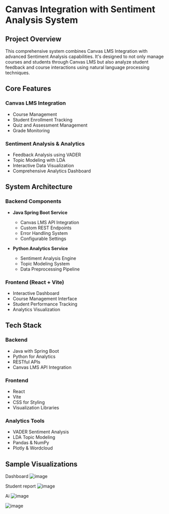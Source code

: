 # Canvas Integration with Sentiment Analysis System

## Project Overview
This comprehensive system combines Canvas LMS Integration with advanced Sentiment Analysis capabilities. It's designed to not only manage courses and students through Canvas LMS but also analyze student feedback and course interactions using natural language processing techniques.

## Core Features

### Canvas LMS Integration
- Course Management
- Student Enrollment Tracking
- Quiz and Assessment Management
- Grade Monitoring

### Sentiment Analysis & Analytics
- Feedback Analysis using VADER
- Topic Modeling with LDA
- Interactive Data Visualization
- Comprehensive Analytics Dashboard

## System Architecture

### Backend Components
- **Java Spring Boot Service**
  - Canvas LMS API Integration
  - Custom REST Endpoints
  - Error Handling System
  - Configurable Settings

- **Python Analytics Service**
  - Sentiment Analysis Engine
  - Topic Modeling System
  - Data Preprocessing Pipeline

### Frontend (React + Vite)
- Interactive Dashboard
- Course Management Interface
- Student Performance Tracking
- Analytics Visualization

## Tech Stack

### Backend
- Java with Spring Boot
- Python for Analytics
- RESTful APIs
- Canvas LMS API Integration

### Frontend
- React
- Vite
- CSS for Styling
- Visualization Libraries

### Analytics Tools
- VADER Sentiment Analysis
- LDA Topic Modeling
- Pandas & NumPy
- Plotly & Wordcloud

## Sample Visualizations

Dashboard
![image](https://github.com/user-attachments/assets/e2f8740d-c14d-4e58-9366-74980eccc75d)

Student report
![image](https://github.com/user-attachments/assets/ae205f43-e3b3-418f-98d8-64be510864ca)

Ai
![image](https://github.com/user-attachments/assets/3d68c2ed-f8bb-4bbd-b175-221659c71280)

![image](https://github.com/user-attachments/assets/9aafaab3-a68e-4a85-904b-37e6660da744)

